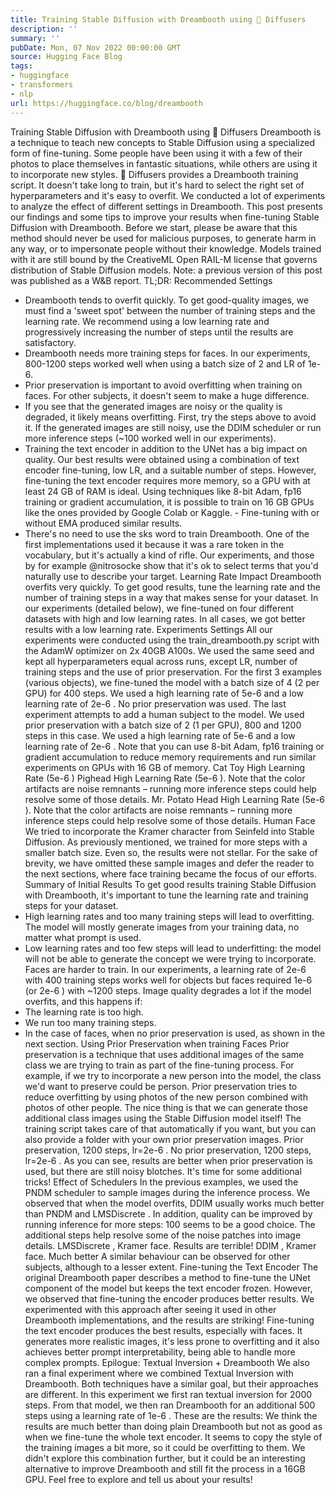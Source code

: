 ```yaml
---
title: Training Stable Diffusion with Dreambooth using 🧨 Diffusers
description: ''
summary: ''
pubDate: Mon, 07 Nov 2022 00:00:00 GMT
source: Hugging Face Blog
tags:
- huggingface
- transformers
- nlp
url: https://huggingface.co/blog/dreambooth
---
```


Training Stable Diffusion with Dreambooth using 🧨 Diffusers
Dreambooth is a technique to teach new concepts to Stable Diffusion using a specialized form of fine-tuning. Some people have been using it with a few of their photos to place themselves in fantastic situations, while others are using it to incorporate new styles. 🧨 Diffusers provides a Dreambooth training script. It doesn't take long to train, but it's hard to select the right set of hyperparameters and it's easy to overfit.
We conducted a lot of experiments to analyze the effect of different settings in Dreambooth. This post presents our findings and some tips to improve your results when fine-tuning Stable Diffusion with Dreambooth.
Before we start, please be aware that this method should never be used for malicious purposes, to generate harm in any way, or to impersonate people without their knowledge. Models trained with it are still bound by the CreativeML Open RAIL-M license that governs distribution of Stable Diffusion models.
Note: a previous version of this post was published as a W&B report.
TL;DR: Recommended Settings
- Dreambooth tends to overfit quickly. To get good-quality images, we must find a 'sweet spot' between the number of training steps and the learning rate. We recommend using a low learning rate and progressively increasing the number of steps until the results are satisfactory.
- Dreambooth needs more training steps for faces. In our experiments, 800-1200 steps worked well when using a batch size of 2 and LR of 1e-6.
- Prior preservation is important to avoid overfitting when training on faces. For other subjects, it doesn't seem to make a huge difference.
- If you see that the generated images are noisy or the quality is degraded, it likely means overfitting. First, try the steps above to avoid it. If the generated images are still noisy, use the DDIM scheduler or run more inference steps (~100 worked well in our experiments).
- Training the text encoder in addition to the UNet has a big impact on quality. Our best results were obtained using a combination of text encoder fine-tuning, low LR, and a suitable number of steps. However, fine-tuning the text encoder requires more memory, so a GPU with at least 24 GB of RAM is ideal. Using techniques like 8-bit Adam,
fp16
training or gradient accumulation, it is possible to train on 16 GB GPUs like the ones provided by Google Colab or Kaggle. - Fine-tuning with or without EMA produced similar results.
- There's no need to use the
sks
word to train Dreambooth. One of the first implementations used it because it was a rare token in the vocabulary, but it's actually a kind of rifle. Our experiments, and those by for example @nitrosocke show that it's ok to select terms that you'd naturally use to describe your target.
Learning Rate Impact
Dreambooth overfits very quickly. To get good results, tune the learning rate and the number of training steps in a way that makes sense for your dataset. In our experiments (detailed below), we fine-tuned on four different datasets with high and low learning rates. In all cases, we got better results with a low learning rate.
Experiments Settings
All our experiments were conducted using the train_dreambooth.py
script with the AdamW
optimizer on 2x 40GB A100s. We used the same seed and kept all hyperparameters equal across runs, except LR, number of training steps and the use of prior preservation.
For the first 3 examples (various objects), we fine-tuned the model with a batch size of 4 (2 per GPU) for 400 steps. We used a high learning rate of 5e-6
and a low learning rate of 2e-6
. No prior preservation was used.
The last experiment attempts to add a human subject to the model. We used prior preservation with a batch size of 2 (1 per GPU), 800 and 1200 steps in this case. We used a high learning rate of 5e-6
and a low learning rate of 2e-6
.
Note that you can use 8-bit Adam, fp16
training or gradient accumulation to reduce memory requirements and run similar experiments on GPUs with 16 GB of memory.
Cat Toy
High Learning Rate (5e-6
)
Pighead
High Learning Rate (5e-6
). Note that the color artifacts are noise remnants – running more inference steps could help resolve some of those details.
Mr. Potato Head
High Learning Rate (5e-6
). Note that the color artifacts are noise remnants – running more inference steps could help resolve some of those details.
Human Face
We tried to incorporate the Kramer character from Seinfeld into Stable Diffusion. As previously mentioned, we trained for more steps with a smaller batch size. Even so, the results were not stellar. For the sake of brevity, we have omitted these sample images and defer the reader to the next sections, where face training became the focus of our efforts.
Summary of Initial Results
To get good results training Stable Diffusion with Dreambooth, it's important to tune the learning rate and training steps for your dataset.
- High learning rates and too many training steps will lead to overfitting. The model will mostly generate images from your training data, no matter what prompt is used.
- Low learning rates and too few steps will lead to underfitting: the model will not be able to generate the concept we were trying to incorporate.
Faces are harder to train. In our experiments, a learning rate of 2e-6
with 400
training steps works well for objects but faces required 1e-6
(or 2e-6
) with ~1200 steps.
Image quality degrades a lot if the model overfits, and this happens if:
- The learning rate is too high.
- We run too many training steps.
- In the case of faces, when no prior preservation is used, as shown in the next section.
Using Prior Preservation when training Faces
Prior preservation is a technique that uses additional images of the same class we are trying to train as part of the fine-tuning process. For example, if we try to incorporate a new person into the model, the class we'd want to preserve could be person. Prior preservation tries to reduce overfitting by using photos of the new person combined with photos of other people. The nice thing is that we can generate those additional class images using the Stable Diffusion model itself! The training script takes care of that automatically if you want, but you can also provide a folder with your own prior preservation images.
Prior preservation, 1200 steps, lr=2e-6
.
No prior preservation, 1200 steps, lr=2e-6
.
As you can see, results are better when prior preservation is used, but there are still noisy blotches. It's time for some additional tricks!
Effect of Schedulers
In the previous examples, we used the PNDM
scheduler to sample images during the inference process. We observed that when the model overfits, DDIM
usually works much better than PNDM
and LMSDiscrete
. In addition, quality can be improved by running inference for more steps: 100 seems to be a good choice. The additional steps help resolve some of the noise patches into image details.
LMSDiscrete
, Kramer face. Results are terrible!
DDIM
, Kramer face. Much better
A similar behaviour can be observed for other subjects, although to a lesser extent.
Fine-tuning the Text Encoder
The original Dreambooth paper describes a method to fine-tune the UNet component of the model but keeps the text encoder frozen. However, we observed that fine-tuning the encoder produces better results. We experimented with this approach after seeing it used in other Dreambooth implementations, and the results are striking!
Fine-tuning the text encoder produces the best results, especially with faces. It generates more realistic images, it's less prone to overfitting and it also achieves better prompt interpretability, being able to handle more complex prompts.
Epilogue: Textual Inversion + Dreambooth
We also ran a final experiment where we combined Textual Inversion with Dreambooth. Both techniques have a similar goal, but their approaches are different.
In this experiment we first ran textual inversion for 2000 steps. From that model, we then ran Dreambooth for an additional 500 steps using a learning rate of 1e-6
. These are the results:
We think the results are much better than doing plain Dreambooth but not as good as when we fine-tune the whole text encoder. It seems to copy the style of the training images a bit more, so it could be overfitting to them. We didn't explore this combination further, but it could be an interesting alternative to improve Dreambooth and still fit the process in a 16GB GPU. Feel free to explore and tell us about your results!